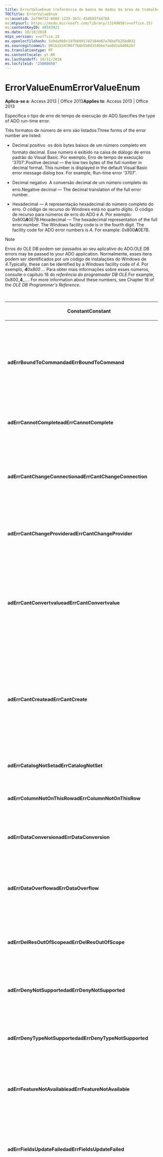 ```yaml
---
title: ErrorValueEnum (referência de banco de dados da área de trabalho do Access)
TOCTitle: ErrorValueEnum
ms:assetid: 2af99f32-6004-1225-367c-45d693f447b8
ms:mtpsurl: https://msdn.microsoft.com/library/JJ249058(v=office.15)
ms:contentKeyID: 48543921
ms.date: 10/18/2018
mtps_version: v=office.15
ms.openlocfilehash: 5e9da9b9c197bb9917d2184e07a76bdfb25bd031
ms.sourcegitcommit: 801b1b54786f7b0e5b0d35466e7ae8d1e840b26f
ms.translationtype: MT
ms.contentlocale: pt-BR
ms.lasthandoff: 10/31/2018
ms.locfileid: "25860858"
---
```

# <a name="errorvalueenum"></a><span data-ttu-id="816cb-102">ErrorValueEnum</span><span class="sxs-lookup"><span data-stu-id="816cb-102">ErrorValueEnum</span></span>

<span data-ttu-id="816cb-103">**Aplica-se a**: Access 2013 | Office 2013</span><span class="sxs-lookup"><span data-stu-id="816cb-103">**Applies to**: Access 2013 | Office 2013</span></span>

<span data-ttu-id="816cb-104">Especifica o tipo de erro de tempo de execução do ADO.</span><span class="sxs-lookup"><span data-stu-id="816cb-104">Specifies the type of ADO run-time error.</span></span>

<span data-ttu-id="816cb-105">Três formatos de número de erro são listados:</span><span class="sxs-lookup"><span data-stu-id="816cb-105">Three forms of the error number are listed:</span></span>

- <span data-ttu-id="816cb-p101">Decimal positivo  os dois bytes baixos de um número completo em formato decimal. Esse número é exibido na caixa de diálogo de erros padrão do Visual Basic. Por exemplo, Erro de tempo de execução '3707'.</span><span class="sxs-lookup"><span data-stu-id="816cb-p101">Positive decimal — the low two bytes of the full number in decimal format. This number is displayed in the default Visual Basic error message dialog box. For example, Run-time error '3707'.</span></span>

- <span data-ttu-id="816cb-109">Decimal negativo  A conversão decimal de um número completo do erro.</span><span class="sxs-lookup"><span data-stu-id="816cb-109">Negative decimal — The decimal translation of the full error number.</span></span>

- <span data-ttu-id="816cb-p102">Hexadecimal  — A representação hexadecimal do número completo do erro. O código de recurso do Windows está no quarto dígito. O código de recurso para números de erro do ADO é *A*. Por exemplo: 0x800***A***0E7B.</span><span class="sxs-lookup"><span data-stu-id="816cb-p102">Hexadecimal — The hexadecimal representation of the full error number. The Windows facility code is in the fourth digit. The facility code for ADO error numbers is *A*. For example: 0x800***A***0E7B.</span></span>

> [!NOTE]
> <span data-ttu-id="816cb-113">Erros do OLE DB podem ser passados ao seu aplicativo do ADO.</span><span class="sxs-lookup"><span data-stu-id="816cb-113">OLE DB errors may be passed to your ADO application.</span></span> <span data-ttu-id="816cb-114">Normalmente, esses itens podem ser identificados por um código de instalações do Windows de *4*.</span><span class="sxs-lookup"><span data-stu-id="816cb-114">Typically, these can be identified by a Windows facility code of *4*.</span></span> <span data-ttu-id="816cb-115">Por exemplo, _**4**0x800_ … Para obter mais informações sobre esses números, consulte o capítulo 16 do *referência do programador DB OLE.*</span><span class="sxs-lookup"><span data-stu-id="816cb-115">For example, 0x800_**4**_.... For more information about these numbers, see Chapter 16 of the *OLE DB Programmer's Reference.*</span></span>

<br/>

<table>
<colgroup>
<col style="width: 33%" />
<col style="width: 33%" />
<col style="width: 33%" />
</colgroup>
<thead>
<tr class="header">
<th><p><span data-ttu-id="816cb-116">Constant</span><span class="sxs-lookup"><span data-stu-id="816cb-116">Constant</span></span></p></th>
<th><p><span data-ttu-id="816cb-117">Valor</span><span class="sxs-lookup"><span data-stu-id="816cb-117">Value</span></span></p></th>
<th><p><span data-ttu-id="816cb-118">Descrição</span><span class="sxs-lookup"><span data-stu-id="816cb-118">Description</span></span></p></th>
</tr>
</thead>
<tbody>
<tr class="odd">
<td><p><span data-ttu-id="816cb-119"><strong>adErrBoundToCommand</strong></span><span class="sxs-lookup"><span data-stu-id="816cb-119"><strong>adErrBoundToCommand</strong></span></span></p></td>
<td><p><span data-ttu-id="816cb-120">3707</span><span class="sxs-lookup"><span data-stu-id="816cb-120">3707</span></span><br />
<span data-ttu-id="816cb-121">-2146824581</span><span class="sxs-lookup"><span data-stu-id="816cb-121">-2146824581</span></span><br />
<span data-ttu-id="816cb-122">0x800A0E7B</span><span class="sxs-lookup"><span data-stu-id="816cb-122">0x800A0E7B</span></span></p></td>
<td><p><span data-ttu-id="816cb-123">Não pode alterar a propriedade <strong>ActiveConnection</strong> de um objeto <strong>Recordset</strong> que tem um objeto <strong>Command</strong> como sua fonte.</span><span class="sxs-lookup"><span data-stu-id="816cb-123">Cannot change the <strong>ActiveConnection</strong> property of a <strong>Recordset</strong> object which has a <strong>Command</strong> object as its source.</span></span></p></td>
</tr>
<tr class="even">
<td><p><span data-ttu-id="816cb-124"><strong>adErrCannotComplete</strong></span><span class="sxs-lookup"><span data-stu-id="816cb-124"><strong>adErrCannotComplete</strong></span></span></p></td>
<td><p><span data-ttu-id="816cb-125">3732</span><span class="sxs-lookup"><span data-stu-id="816cb-125">3732</span></span><br />
<span data-ttu-id="816cb-126">-2146824556</span><span class="sxs-lookup"><span data-stu-id="816cb-126">-2146824556</span></span><br />
<span data-ttu-id="816cb-127">0x800A0E94</span><span class="sxs-lookup"><span data-stu-id="816cb-127">0x800A0E94</span></span></p></td>
<td><p><span data-ttu-id="816cb-128">O servidor não pode concluir a operação.</span><span class="sxs-lookup"><span data-stu-id="816cb-128">Server cannot complete the operation.</span></span></p></td>
</tr>
<tr class="odd">
<td><p><span data-ttu-id="816cb-129"><strong>adErrCantChangeConnection</strong></span><span class="sxs-lookup"><span data-stu-id="816cb-129"><strong>adErrCantChangeConnection</strong></span></span></p></td>
<td><p><span data-ttu-id="816cb-130">3748</span><span class="sxs-lookup"><span data-stu-id="816cb-130">3748</span></span><br />
<span data-ttu-id="816cb-131">-2146824540</span><span class="sxs-lookup"><span data-stu-id="816cb-131">-2146824540</span></span><br />
<span data-ttu-id="816cb-132">0x800A0EA4</span><span class="sxs-lookup"><span data-stu-id="816cb-132">0x800A0EA4</span></span></p></td>
<td><p><span data-ttu-id="816cb-p104">A conexão foi negada. A nova conexão solicitada tem diferentes recursos em relação àquela que está em uso.</span><span class="sxs-lookup"><span data-stu-id="816cb-p104">Connection was denied. New connection you requested has different characteristics than the one already in use.</span></span></p></td>
</tr>
<tr class="even">
<td><p><span data-ttu-id="816cb-135"><strong>adErrCantChangeProvider</strong></span><span class="sxs-lookup"><span data-stu-id="816cb-135"><strong>adErrCantChangeProvider</strong></span></span></p></td>
<td><p><span data-ttu-id="816cb-136">3220</span><span class="sxs-lookup"><span data-stu-id="816cb-136">3220</span></span><br />
<span data-ttu-id="816cb-137">-2146825068</span><span class="sxs-lookup"><span data-stu-id="816cb-137">-2146825068</span></span><br />
<span data-ttu-id="816cb-138">0X800A0C94</span><span class="sxs-lookup"><span data-stu-id="816cb-138">0X800A0C94</span></span></p></td>
<td><p><span data-ttu-id="816cb-139">O provedor designado é diferente daquele que está em uso.</span><span class="sxs-lookup"><span data-stu-id="816cb-139">Supplied provider is different from the one already in use.</span></span></p></td>
</tr>
<tr class="odd">
<td><p><span data-ttu-id="816cb-140"><strong>adErrCantConvertvalue</strong></span><span class="sxs-lookup"><span data-stu-id="816cb-140"><strong>adErrCantConvertvalue</strong></span></span></p></td>
<td><p><span data-ttu-id="816cb-141">3724</span><span class="sxs-lookup"><span data-stu-id="816cb-141">3724</span></span><br />
<span data-ttu-id="816cb-142">-2146824564</span><span class="sxs-lookup"><span data-stu-id="816cb-142">-2146824564</span></span><br />
<span data-ttu-id="816cb-143">0x800A0E8C</span><span class="sxs-lookup"><span data-stu-id="816cb-143">0x800A0E8C</span></span></p></td>
<td><p><span data-ttu-id="816cb-p105">O valor dos dados não pode ser convertido por razões diferentes de incompatibilidade assinada ou estouro de dados. Por exemplo, a conversão truncaria os dados.</span><span class="sxs-lookup"><span data-stu-id="816cb-p105">Data value cannot be converted for reasons other than sign mismatch or data overflow. For example, conversion would have truncated data.</span></span></p></td>
</tr>
<tr class="even">
<td><p><span data-ttu-id="816cb-146"><strong>adErrCantCreate</strong></span><span class="sxs-lookup"><span data-stu-id="816cb-146"><strong>adErrCantCreate</strong></span></span></p></td>
<td><p><span data-ttu-id="816cb-147">3725</span><span class="sxs-lookup"><span data-stu-id="816cb-147">3725</span></span><br />
<span data-ttu-id="816cb-148">-2146824563</span><span class="sxs-lookup"><span data-stu-id="816cb-148">-2146824563</span></span><br />
<span data-ttu-id="816cb-149">0x800A0E8D</span><span class="sxs-lookup"><span data-stu-id="816cb-149">0x800A0E8D</span></span></p></td>
<td><p><span data-ttu-id="816cb-150">O valor dos dados não pode ser definido ou recuperado porque o tipo de dados do campo é desconhecido ou o provedor tem recursos insuficientes para executar a operação.</span><span class="sxs-lookup"><span data-stu-id="816cb-150">Data value cannot be set or retrieved because the field data type was unknown, or the provider had insufficient resources to perform the operation.</span></span></p></td>
</tr>
<tr class="odd">
<td><p><span data-ttu-id="816cb-151"><strong>adErrCatalogNotSet</strong></span><span class="sxs-lookup"><span data-stu-id="816cb-151"><strong>adErrCatalogNotSet</strong></span></span></p></td>
<td><p><span data-ttu-id="816cb-152">3747</span><span class="sxs-lookup"><span data-stu-id="816cb-152">3747</span></span><br />
<span data-ttu-id="816cb-153">-2146824541</span><span class="sxs-lookup"><span data-stu-id="816cb-153">-2146824541</span></span><br />
<span data-ttu-id="816cb-154">0x800A0EA3</span><span class="sxs-lookup"><span data-stu-id="816cb-154">0x800A0EA3</span></span></p></td>
<td><p><span data-ttu-id="816cb-155">A operação requer um <strong>ParentCatalog</strong> válido.</span><span class="sxs-lookup"><span data-stu-id="816cb-155">Operation requires a valid <strong>ParentCatalog</strong>.</span></span></p></td>
</tr>
<tr class="even">
<td><p><span data-ttu-id="816cb-156"><strong>adErrColumnNotOnThisRow</strong></span><span class="sxs-lookup"><span data-stu-id="816cb-156"><strong>adErrColumnNotOnThisRow</strong></span></span></p></td>
<td><p><span data-ttu-id="816cb-157">3726</span><span class="sxs-lookup"><span data-stu-id="816cb-157">3726</span></span><br />
<span data-ttu-id="816cb-158">-2146824562</span><span class="sxs-lookup"><span data-stu-id="816cb-158">-2146824562</span></span><br />
<span data-ttu-id="816cb-159">0x800A0E8E</span><span class="sxs-lookup"><span data-stu-id="816cb-159">0x800A0E8E</span></span></p></td>
<td><p><span data-ttu-id="816cb-160">O registro não contém esse campo.</span><span class="sxs-lookup"><span data-stu-id="816cb-160">Record does not contain this field.</span></span></p></td>
</tr>
<tr class="odd">
<td><p><span data-ttu-id="816cb-161"><strong>adErrDataConversion</strong></span><span class="sxs-lookup"><span data-stu-id="816cb-161"><strong>adErrDataConversion</strong></span></span></p></td>
<td><p><span data-ttu-id="816cb-162">3421</span><span class="sxs-lookup"><span data-stu-id="816cb-162">3421</span></span><br />
<span data-ttu-id="816cb-163">-2146824867</span><span class="sxs-lookup"><span data-stu-id="816cb-163">-2146824867</span></span><br />
<span data-ttu-id="816cb-164">0x800A0D5D</span><span class="sxs-lookup"><span data-stu-id="816cb-164">0x800A0D5D</span></span></p></td>
<td><p><span data-ttu-id="816cb-165">O aplicativo usa um valor de tipo incorreto para a operação atual.</span><span class="sxs-lookup"><span data-stu-id="816cb-165">Application uses a value of the wrong type for the current operation.</span></span></p></td>
</tr>
<tr class="even">
<td><p><span data-ttu-id="816cb-166"><strong>adErrDataOverflow</strong></span><span class="sxs-lookup"><span data-stu-id="816cb-166"><strong>adErrDataOverflow</strong></span></span></p></td>
<td><p><span data-ttu-id="816cb-167">3721</span><span class="sxs-lookup"><span data-stu-id="816cb-167">3721</span></span><br />
<span data-ttu-id="816cb-168">-2146824567</span><span class="sxs-lookup"><span data-stu-id="816cb-168">-2146824567</span></span><br />
<span data-ttu-id="816cb-169">0x800A0E89</span><span class="sxs-lookup"><span data-stu-id="816cb-169">0x800A0E89</span></span></p></td>
<td><p><span data-ttu-id="816cb-170">O valor dos dados é muito grande para ser representado pelo tipo de dados do campo.</span><span class="sxs-lookup"><span data-stu-id="816cb-170">Data value is too large to be represented by the field data type.</span></span></p></td>
</tr>
<tr class="odd">
<td><p><span data-ttu-id="816cb-171"><strong>adErrDelResOutOfScope</strong></span><span class="sxs-lookup"><span data-stu-id="816cb-171"><strong>adErrDelResOutOfScope</strong></span></span></p></td>
<td><p><span data-ttu-id="816cb-172">3738</span><span class="sxs-lookup"><span data-stu-id="816cb-172">3738</span></span><br />
<span data-ttu-id="816cb-173">-2146824550</span><span class="sxs-lookup"><span data-stu-id="816cb-173">-2146824550</span></span><br />
<span data-ttu-id="816cb-174">0x800A0E9A</span><span class="sxs-lookup"><span data-stu-id="816cb-174">0x800A0E9A</span></span></p></td>
<td><p><span data-ttu-id="816cb-175">A URL do objeto a ser excluído está fora do escopo do registro atual.</span><span class="sxs-lookup"><span data-stu-id="816cb-175">URL of the object to be deleted is outside the scope of the current record.</span></span></p></td>
</tr>
<tr class="even">
<td><p><span data-ttu-id="816cb-176"><strong>adErrDenyNotSupported</strong></span><span class="sxs-lookup"><span data-stu-id="816cb-176"><strong>adErrDenyNotSupported</strong></span></span></p></td>
<td><p><span data-ttu-id="816cb-177">3750</span><span class="sxs-lookup"><span data-stu-id="816cb-177">3750</span></span><br />
<span data-ttu-id="816cb-178">-2146824538</span><span class="sxs-lookup"><span data-stu-id="816cb-178">-2146824538</span></span><br />
<span data-ttu-id="816cb-179">0x800A0EA6</span><span class="sxs-lookup"><span data-stu-id="816cb-179">0x800A0EA6</span></span></p></td>
<td><p><span data-ttu-id="816cb-180">O provedor não oferece suporte a restrições de compartilhamento.</span><span class="sxs-lookup"><span data-stu-id="816cb-180">Provider does not support sharing restrictions.</span></span></p></td>
</tr>
<tr class="odd">
<td><p><span data-ttu-id="816cb-181"><strong>adErrDenyTypeNotSupported</strong></span><span class="sxs-lookup"><span data-stu-id="816cb-181"><strong>adErrDenyTypeNotSupported</strong></span></span></p></td>
<td><p><span data-ttu-id="816cb-182">3751</span><span class="sxs-lookup"><span data-stu-id="816cb-182">3751</span></span><br />
<span data-ttu-id="816cb-183">-2146824537</span><span class="sxs-lookup"><span data-stu-id="816cb-183">-2146824537</span></span><br />
<span data-ttu-id="816cb-184">0x800A0EA7</span><span class="sxs-lookup"><span data-stu-id="816cb-184">0x800A0EA7</span></span></p></td>
<td><p><span data-ttu-id="816cb-185">O provedor não oferece suporte ao tipo solicitado de restrição de compartilhamento.</span><span class="sxs-lookup"><span data-stu-id="816cb-185">Provider does not support the requested kind of sharing restriction.</span></span></p></td>
</tr>
<tr class="even">
<td><p><span data-ttu-id="816cb-186"><strong>adErrFeatureNotAvailable</strong></span><span class="sxs-lookup"><span data-stu-id="816cb-186"><strong>adErrFeatureNotAvailable</strong></span></span></p></td>
<td><p><span data-ttu-id="816cb-187">3251</span><span class="sxs-lookup"><span data-stu-id="816cb-187">3251</span></span><br />
<span data-ttu-id="816cb-188">-2146825037</span><span class="sxs-lookup"><span data-stu-id="816cb-188">-2146825037</span></span><br />
<span data-ttu-id="816cb-189">0x800A0CB3</span><span class="sxs-lookup"><span data-stu-id="816cb-189">0x800A0CB3</span></span></p></td>
<td><p><span data-ttu-id="816cb-190">O objeto ou o provedor não pode executar a operação solicitada.</span><span class="sxs-lookup"><span data-stu-id="816cb-190">Object or provider is not capable of performing requested operation.</span></span></p></td>
</tr>
<tr class="odd">
<td><p><span data-ttu-id="816cb-191"><strong>adErrFieldsUpdateFailed</strong></span><span class="sxs-lookup"><span data-stu-id="816cb-191"><strong>adErrFieldsUpdateFailed</strong></span></span></p></td>
<td><p><span data-ttu-id="816cb-192">3749</span><span class="sxs-lookup"><span data-stu-id="816cb-192">3749</span></span><br />
<span data-ttu-id="816cb-193">-2146824539</span><span class="sxs-lookup"><span data-stu-id="816cb-193">-2146824539</span></span><br />
<span data-ttu-id="816cb-194">0x800A0EA5</span><span class="sxs-lookup"><span data-stu-id="816cb-194">0x800A0EA5</span></span></p></td>
<td><p><span data-ttu-id="816cb-p106">A atualização dos campos falhou. Para obter outras informações, analise a propriedade <strong>Status</strong> dos objetos de campo individuais.</span><span class="sxs-lookup"><span data-stu-id="816cb-p106">Fields update failed. For further information, examine the <strong>Status</strong> property of individual field objects.</span></span></p></td>
</tr>
<tr class="even">
<td><p><span data-ttu-id="816cb-197"><strong>adErrIllegalOperation</strong></span><span class="sxs-lookup"><span data-stu-id="816cb-197"><strong>adErrIllegalOperation</strong></span></span></p></td>
<td><p><span data-ttu-id="816cb-198">3219</span><span class="sxs-lookup"><span data-stu-id="816cb-198">3219</span></span><br />
<span data-ttu-id="816cb-199">-2146825069</span><span class="sxs-lookup"><span data-stu-id="816cb-199">-2146825069</span></span><br />
<span data-ttu-id="816cb-200">0x800A0C93</span><span class="sxs-lookup"><span data-stu-id="816cb-200">0x800A0C93</span></span></p></td>
<td><p><span data-ttu-id="816cb-201">A operação não é permitida nesse contexto.</span><span class="sxs-lookup"><span data-stu-id="816cb-201">Operation is not allowed in this context.</span></span></p></td>
</tr>
<tr class="odd">
<td><p><span data-ttu-id="816cb-202"><strong>adErrIntegrityViolation</strong></span><span class="sxs-lookup"><span data-stu-id="816cb-202"><strong>adErrIntegrityViolation</strong></span></span></p></td>
<td><p><span data-ttu-id="816cb-203">3719</span><span class="sxs-lookup"><span data-stu-id="816cb-203">3719</span></span><br />
<span data-ttu-id="816cb-204">-2146824569</span><span class="sxs-lookup"><span data-stu-id="816cb-204">-2146824569</span></span><br />
<span data-ttu-id="816cb-205">0x800A0E87</span><span class="sxs-lookup"><span data-stu-id="816cb-205">0x800A0E87</span></span></p></td>
<td><p><span data-ttu-id="816cb-206">O valor de dados está em conflito com as restrições de integridade do campo.</span><span class="sxs-lookup"><span data-stu-id="816cb-206">Data value conflicts with the integrity constraints of the field.</span></span></p></td>
</tr>
<tr class="even">
<td><p><span data-ttu-id="816cb-207"><strong>adErrInTransaction</strong></span><span class="sxs-lookup"><span data-stu-id="816cb-207"><strong>adErrInTransaction</strong></span></span></p></td>
<td><p><span data-ttu-id="816cb-208">3246</span><span class="sxs-lookup"><span data-stu-id="816cb-208">3246</span></span><br />
<span data-ttu-id="816cb-209">-2146825042</span><span class="sxs-lookup"><span data-stu-id="816cb-209">-2146825042</span></span><br />
<span data-ttu-id="816cb-210">0x800A0CAE</span><span class="sxs-lookup"><span data-stu-id="816cb-210">0x800A0CAE</span></span></p></td>
<td><p><span data-ttu-id="816cb-211">O objeto <strong>Connection</strong> não pode ser explicitamente fechado durante uma transação.</span><span class="sxs-lookup"><span data-stu-id="816cb-211"><strong>Connection</strong> object cannot be explicitly closed while in a transaction.</span></span></p></td>
</tr>
<tr class="odd">
<td><p><span data-ttu-id="816cb-212"><strong>adErrInvalidArgument</strong></span><span class="sxs-lookup"><span data-stu-id="816cb-212"><strong>adErrInvalidArgument</strong></span></span></p></td>
<td><p><span data-ttu-id="816cb-213">3001</span><span class="sxs-lookup"><span data-stu-id="816cb-213">3001</span></span><br />
<span data-ttu-id="816cb-214">-2146825287</span><span class="sxs-lookup"><span data-stu-id="816cb-214">-2146825287</span></span><br />
<span data-ttu-id="816cb-215">0x800A0BB9</span><span class="sxs-lookup"><span data-stu-id="816cb-215">0x800A0BB9</span></span></p></td>
<td><p><span data-ttu-id="816cb-216">Os argumentos são do tipo incorreto, estão fora do intervalo aceitável ou estão em conflito uns com os outros.</span><span class="sxs-lookup"><span data-stu-id="816cb-216">Arguments are of the wrong type, are out of acceptable range, or are in conflict with one another.</span></span></p></td>
</tr>
<tr class="even">
<td><p><span data-ttu-id="816cb-217"><strong>adErrInvalidConnection</strong></span><span class="sxs-lookup"><span data-stu-id="816cb-217"><strong>adErrInvalidConnection</strong></span></span></p></td>
<td><p><span data-ttu-id="816cb-218">3709</span><span class="sxs-lookup"><span data-stu-id="816cb-218">3709</span></span><br />
<span data-ttu-id="816cb-219">-2146824579</span><span class="sxs-lookup"><span data-stu-id="816cb-219">-2146824579</span></span><br />
<span data-ttu-id="816cb-220">0x800A0E7D</span><span class="sxs-lookup"><span data-stu-id="816cb-220">0x800A0E7D</span></span></p></td>
<td><p><span data-ttu-id="816cb-p107">A conexão não pode ser usada para executar essa operação. Ela está fechada ou é inválida nesse contexto.</span><span class="sxs-lookup"><span data-stu-id="816cb-p107">The connection cannot be used to perform this operation. It is either closed or invalid in this context.</span></span></p></td>
</tr>
<tr class="odd">
<td><p><span data-ttu-id="816cb-223"><strong>adErrInvalidParamInfo</strong></span><span class="sxs-lookup"><span data-stu-id="816cb-223"><strong>adErrInvalidParamInfo</strong></span></span></p></td>
<td><p><span data-ttu-id="816cb-224">3708</span><span class="sxs-lookup"><span data-stu-id="816cb-224">3708</span></span><br />
<span data-ttu-id="816cb-225">-2146824580</span><span class="sxs-lookup"><span data-stu-id="816cb-225">-2146824580</span></span><br />
<span data-ttu-id="816cb-226">0x800A0E7C</span><span class="sxs-lookup"><span data-stu-id="816cb-226">0x800A0E7C</span></span></p></td>
<td><p><span data-ttu-id="816cb-p108">O objeto <strong>Parameter</strong> é definido de forma incorreta. Foram fornecidas informações inconsistentes ou incompletas.</span><span class="sxs-lookup"><span data-stu-id="816cb-p108"><strong>Parameter</strong> object is improperly defined. Inconsistent or incomplete information was provided.</span></span></p></td>
</tr>
<tr class="even">
<td><p><span data-ttu-id="816cb-229"><strong>adErrInvalidTransaction</strong></span><span class="sxs-lookup"><span data-stu-id="816cb-229"><strong>adErrInvalidTransaction</strong></span></span></p></td>
<td><p><span data-ttu-id="816cb-230">3714</span><span class="sxs-lookup"><span data-stu-id="816cb-230">3714</span></span><br />
<span data-ttu-id="816cb-231">-2146824574</span><span class="sxs-lookup"><span data-stu-id="816cb-231">-2146824574</span></span><br />
<span data-ttu-id="816cb-232">0x800A0E82</span><span class="sxs-lookup"><span data-stu-id="816cb-232">0x800A0E82</span></span></p></td>
<td><p><span data-ttu-id="816cb-233">A transação de coordenação é inválida ou não foi iniciada.</span><span class="sxs-lookup"><span data-stu-id="816cb-233">Coordinating transaction is invalid or has not started.</span></span></p></td>
</tr>
<tr class="odd">
<td><p><span data-ttu-id="816cb-234"><strong>adErrInvalidURL</strong></span><span class="sxs-lookup"><span data-stu-id="816cb-234"><strong>adErrInvalidURL</strong></span></span></p></td>
<td><p><span data-ttu-id="816cb-235">3729</span><span class="sxs-lookup"><span data-stu-id="816cb-235">3729</span></span><br />
<span data-ttu-id="816cb-236">-2146824559</span><span class="sxs-lookup"><span data-stu-id="816cb-236">-2146824559</span></span><br />
<span data-ttu-id="816cb-237">0x800A0E91</span><span class="sxs-lookup"><span data-stu-id="816cb-237">0x800A0E91</span></span></p></td>
<td><p><span data-ttu-id="816cb-p109">A URL contém caracteres inválidos. Certifique-se de que a URL esteja digitada corretamente.</span><span class="sxs-lookup"><span data-stu-id="816cb-p109">URL contains invalid characters. Make sure the URL is typed correctly.</span></span></p></td>
</tr>
<tr class="even">
<td><p><span data-ttu-id="816cb-240"><strong>adErrItemNotFound</strong></span><span class="sxs-lookup"><span data-stu-id="816cb-240"><strong>adErrItemNotFound</strong></span></span></p></td>
<td><p><span data-ttu-id="816cb-241">3265</span><span class="sxs-lookup"><span data-stu-id="816cb-241">3265</span></span><br />
<span data-ttu-id="816cb-242">-2146825023</span><span class="sxs-lookup"><span data-stu-id="816cb-242">-2146825023</span></span><br />
<span data-ttu-id="816cb-243">0x800A0CC1</span><span class="sxs-lookup"><span data-stu-id="816cb-243">0x800A0CC1</span></span></p></td>
<td><p><span data-ttu-id="816cb-244">O item não pode ser localizado na coleção correspondente para o nome ou ordinal solicitado.</span><span class="sxs-lookup"><span data-stu-id="816cb-244">Item cannot be found in the collection corresponding to the requested name or ordinal.</span></span></p></td>
</tr>
<tr class="odd">
<td><p><span data-ttu-id="816cb-245"><strong>adErrNoCurrentRecord</strong></span><span class="sxs-lookup"><span data-stu-id="816cb-245"><strong>adErrNoCurrentRecord</strong></span></span></p></td>
<td><p><span data-ttu-id="816cb-246">3021</span><span class="sxs-lookup"><span data-stu-id="816cb-246">3021</span></span><br />
<span data-ttu-id="816cb-247">-2146825267</span><span class="sxs-lookup"><span data-stu-id="816cb-247">-2146825267</span></span><br />
<span data-ttu-id="816cb-248">0x800A0BCD</span><span class="sxs-lookup"><span data-stu-id="816cb-248">0x800A0BCD</span></span></p></td>
<td><p><span data-ttu-id="816cb-p110"><strong>BOF</strong> ou <strong>EOF</strong> é True ou o registro atual foi excluído. A operação solicitada requer um registro atual.</span><span class="sxs-lookup"><span data-stu-id="816cb-p110">Either <strong>BOF</strong> or <strong>EOF</strong> is True, or the current record has been deleted. Requested operation requires a current record.</span></span></p></td>
</tr>
<tr class="even">
<td><p><span data-ttu-id="816cb-251"><strong>adErrNotExecuting</strong></span><span class="sxs-lookup"><span data-stu-id="816cb-251"><strong>adErrNotExecuting</strong></span></span></p></td>
<td><p><span data-ttu-id="816cb-252">3715</span><span class="sxs-lookup"><span data-stu-id="816cb-252">3715</span></span><br />
<span data-ttu-id="816cb-253">-2146824573</span><span class="sxs-lookup"><span data-stu-id="816cb-253">-2146824573</span></span><br />
<span data-ttu-id="816cb-254">0x800A0E83</span><span class="sxs-lookup"><span data-stu-id="816cb-254">0x800A0E83</span></span></p></td>
<td><p><span data-ttu-id="816cb-255">A operação não pode ser executada sozinha.</span><span class="sxs-lookup"><span data-stu-id="816cb-255">Operation cannot be performed while not executing.</span></span></p></td>
</tr>
<tr class="odd">
<td><p><span data-ttu-id="816cb-256"><strong>adErrNotReentrant</strong></span><span class="sxs-lookup"><span data-stu-id="816cb-256"><strong>adErrNotReentrant</strong></span></span></p></td>
<td><p><span data-ttu-id="816cb-257">3710</span><span class="sxs-lookup"><span data-stu-id="816cb-257">3710</span></span><br />
<span data-ttu-id="816cb-258">-2146824578</span><span class="sxs-lookup"><span data-stu-id="816cb-258">-2146824578</span></span><br />
<span data-ttu-id="816cb-259">0x800A0E7E</span><span class="sxs-lookup"><span data-stu-id="816cb-259">0x800A0E7E</span></span></p></td>
<td><p><span data-ttu-id="816cb-260">A operação não pode ser executada durante o processamento do evento.</span><span class="sxs-lookup"><span data-stu-id="816cb-260">Operation cannot be performed while processing event.</span></span></p></td>
</tr>
<tr class="even">
<td><p><span data-ttu-id="816cb-261"><strong>adErrObjectClosed</strong></span><span class="sxs-lookup"><span data-stu-id="816cb-261"><strong>adErrObjectClosed</strong></span></span></p></td>
<td><p><span data-ttu-id="816cb-262">3704</span><span class="sxs-lookup"><span data-stu-id="816cb-262">3704</span></span><br />
<span data-ttu-id="816cb-263">-2146824584</span><span class="sxs-lookup"><span data-stu-id="816cb-263">-2146824584</span></span><br />
<span data-ttu-id="816cb-264">0x800A0E78</span><span class="sxs-lookup"><span data-stu-id="816cb-264">0x800A0E78</span></span></p></td>
<td><p><span data-ttu-id="816cb-265">A operação não é permitida quando o objeto está fechado.</span><span class="sxs-lookup"><span data-stu-id="816cb-265">Operation is not allowed when the object is closed.</span></span></p></td>
</tr>
<tr class="odd">
<td><p><span data-ttu-id="816cb-266"><strong>adErrObjectInCollection</strong></span><span class="sxs-lookup"><span data-stu-id="816cb-266"><strong>adErrObjectInCollection</strong></span></span></p></td>
<td><p><span data-ttu-id="816cb-267">3367</span><span class="sxs-lookup"><span data-stu-id="816cb-267">3367</span></span><br />
<span data-ttu-id="816cb-268">-2146824921</span><span class="sxs-lookup"><span data-stu-id="816cb-268">-2146824921</span></span><br />
<span data-ttu-id="816cb-269">0x800A0D27</span><span class="sxs-lookup"><span data-stu-id="816cb-269">0x800A0D27</span></span></p></td>
<td><p><span data-ttu-id="816cb-p111">O objeto já está na coleção. Não é possível anexá-lo.</span><span class="sxs-lookup"><span data-stu-id="816cb-p111">Object is already in collection. Cannot append.</span></span></p></td>
</tr>
<tr class="even">
<td><p><span data-ttu-id="816cb-272"><strong>adErrObjectNotSet</strong></span><span class="sxs-lookup"><span data-stu-id="816cb-272"><strong>adErrObjectNotSet</strong></span></span></p></td>
<td><p><span data-ttu-id="816cb-273">3420</span><span class="sxs-lookup"><span data-stu-id="816cb-273">3420</span></span><br />
<span data-ttu-id="816cb-274">-2146824868</span><span class="sxs-lookup"><span data-stu-id="816cb-274">-2146824868</span></span><br />
<span data-ttu-id="816cb-275">0x800A0D5C</span><span class="sxs-lookup"><span data-stu-id="816cb-275">0x800A0D5C</span></span></p></td>
<td><p><span data-ttu-id="816cb-276">O objeto não é mais válido.</span><span class="sxs-lookup"><span data-stu-id="816cb-276">Object is no longer valid.</span></span></p></td>
</tr>
<tr class="odd">
<td><p><span data-ttu-id="816cb-277"><strong>adErrObjectOpen</strong></span><span class="sxs-lookup"><span data-stu-id="816cb-277"><strong>adErrObjectOpen</strong></span></span></p></td>
<td><p><span data-ttu-id="816cb-278">3705</span><span class="sxs-lookup"><span data-stu-id="816cb-278">3705</span></span><br />
<span data-ttu-id="816cb-279">-2146824583</span><span class="sxs-lookup"><span data-stu-id="816cb-279">-2146824583</span></span><br />
<span data-ttu-id="816cb-280">0x800A0E79</span><span class="sxs-lookup"><span data-stu-id="816cb-280">0x800A0E79</span></span></p></td>
<td><p><span data-ttu-id="816cb-281">A operação não é permitida quando o objeto está aberto.</span><span class="sxs-lookup"><span data-stu-id="816cb-281">Operation is not allowed when the object is open.</span></span></p></td>
</tr>
<tr class="even">
<td><p><span data-ttu-id="816cb-282"><strong>adErrOpeningFile</strong></span><span class="sxs-lookup"><span data-stu-id="816cb-282"><strong>adErrOpeningFile</strong></span></span></p></td>
<td><p><span data-ttu-id="816cb-283">3002</span><span class="sxs-lookup"><span data-stu-id="816cb-283">3002</span></span><br />
<span data-ttu-id="816cb-284">-2146825286</span><span class="sxs-lookup"><span data-stu-id="816cb-284">-2146825286</span></span><br />
<span data-ttu-id="816cb-285">0x800A0BBA</span><span class="sxs-lookup"><span data-stu-id="816cb-285">0x800A0BBA</span></span></p></td>
<td><p><span data-ttu-id="816cb-286">O arquivo não pôde ser aberto.</span><span class="sxs-lookup"><span data-stu-id="816cb-286">File could not be opened.</span></span></p></td>
</tr>
<tr class="odd">
<td><p><span data-ttu-id="816cb-287"><strong>adErrOperationCancelled</strong></span><span class="sxs-lookup"><span data-stu-id="816cb-287"><strong>adErrOperationCancelled</strong></span></span></p></td>
<td><p><span data-ttu-id="816cb-288">3712</span><span class="sxs-lookup"><span data-stu-id="816cb-288">3712</span></span><br />
<span data-ttu-id="816cb-289">-2146824576</span><span class="sxs-lookup"><span data-stu-id="816cb-289">-2146824576</span></span><br />
<span data-ttu-id="816cb-290">0x800A0E80</span><span class="sxs-lookup"><span data-stu-id="816cb-290">0x800A0E80</span></span></p></td>
<td><p><span data-ttu-id="816cb-291">A operação foi cancelada pelo usuário.</span><span class="sxs-lookup"><span data-stu-id="816cb-291">Operation has been cancelled by the user.</span></span></p></td>
</tr>
<tr class="even">
<td><p><span data-ttu-id="816cb-292"><strong>adErrOutOfSpace</strong></span><span class="sxs-lookup"><span data-stu-id="816cb-292"><strong>adErrOutOfSpace</strong></span></span></p></td>
<td><p><span data-ttu-id="816cb-293">3734</span><span class="sxs-lookup"><span data-stu-id="816cb-293">3734</span></span><br />
<span data-ttu-id="816cb-294">-2146824554</span><span class="sxs-lookup"><span data-stu-id="816cb-294">-2146824554</span></span><br />
<span data-ttu-id="816cb-295">0x800A0E96</span><span class="sxs-lookup"><span data-stu-id="816cb-295">0x800A0E96</span></span></p></td>
<td><p><span data-ttu-id="816cb-p112">A operação não pode ser executada. O provedor não pode obter espaço de repositório suficiente.</span><span class="sxs-lookup"><span data-stu-id="816cb-p112">Operation cannot be performed. Provider cannot obtain enough storage space.</span></span></p></td>
</tr>
<tr class="odd">
<td><p><span data-ttu-id="816cb-298"><strong>adErrPermissionDenied</strong></span><span class="sxs-lookup"><span data-stu-id="816cb-298"><strong>adErrPermissionDenied</strong></span></span></p></td>
<td><p><span data-ttu-id="816cb-299">3720</span><span class="sxs-lookup"><span data-stu-id="816cb-299">3720</span></span><br />
<span data-ttu-id="816cb-300">-2146824568</span><span class="sxs-lookup"><span data-stu-id="816cb-300">-2146824568</span></span><br />
<span data-ttu-id="816cb-301">0x800A0E88</span><span class="sxs-lookup"><span data-stu-id="816cb-301">0x800A0E88</span></span></p></td>
<td><p><span data-ttu-id="816cb-302">Permissão insuficiente impede escrever no campo.</span><span class="sxs-lookup"><span data-stu-id="816cb-302">Insufficent permission prevents writing to the field.</span></span></p></td>
</tr>
<tr class="even">
<td><p><span data-ttu-id="816cb-303"><strong>adErrProviderFailed</strong></span><span class="sxs-lookup"><span data-stu-id="816cb-303"><strong>adErrProviderFailed</strong></span></span></p></td>
<td><p><span data-ttu-id="816cb-304">3000</span><span class="sxs-lookup"><span data-stu-id="816cb-304">3000</span></span><br />
<span data-ttu-id="816cb-305">-2146825288</span><span class="sxs-lookup"><span data-stu-id="816cb-305">-2146825288</span></span><br />
<span data-ttu-id="816cb-306">0x800A0BB8</span><span class="sxs-lookup"><span data-stu-id="816cb-306">0x800A0BB8</span></span></p></td>
<td><p><span data-ttu-id="816cb-307">O provedor falhou em executar a operação solicitada.</span><span class="sxs-lookup"><span data-stu-id="816cb-307">Provider failed to perform the requested operation.</span></span></p></td>
</tr>
<tr class="odd">
<td><p><span data-ttu-id="816cb-308"><strong>adErrProviderNotFound</strong></span><span class="sxs-lookup"><span data-stu-id="816cb-308"><strong>adErrProviderNotFound</strong></span></span></p></td>
<td><p><span data-ttu-id="816cb-309">3706</span><span class="sxs-lookup"><span data-stu-id="816cb-309">3706</span></span><br />
<span data-ttu-id="816cb-310">-2146824582</span><span class="sxs-lookup"><span data-stu-id="816cb-310">-2146824582</span></span><br />
<span data-ttu-id="816cb-311">0x800A0E7A</span><span class="sxs-lookup"><span data-stu-id="816cb-311">0x800A0E7A</span></span></p></td>
<td><p><span data-ttu-id="816cb-p113">O provedor não pode ser localizado. Ele não pode ser instalado corretamente.</span><span class="sxs-lookup"><span data-stu-id="816cb-p113">Provider cannot be found. It may not be properly installed.</span></span></p></td>
</tr>
<tr class="even">
<td><p><span data-ttu-id="816cb-314"><strong>adErrReadFile</strong></span><span class="sxs-lookup"><span data-stu-id="816cb-314"><strong>adErrReadFile</strong></span></span></p></td>
<td><p><span data-ttu-id="816cb-315">3003</span><span class="sxs-lookup"><span data-stu-id="816cb-315">3003</span></span><br />
<span data-ttu-id="816cb-316">-2146825285</span><span class="sxs-lookup"><span data-stu-id="816cb-316">-2146825285</span></span><br />
<span data-ttu-id="816cb-317">0x800A0BBB</span><span class="sxs-lookup"><span data-stu-id="816cb-317">0x800A0BBB</span></span></p></td>
<td><p><span data-ttu-id="816cb-318">O arquivo não pôde ser lido.</span><span class="sxs-lookup"><span data-stu-id="816cb-318">File could not be read.</span></span></p></td>
</tr>
<tr class="odd">
<td><p><span data-ttu-id="816cb-319"><strong>adErrResourceExists</strong></span><span class="sxs-lookup"><span data-stu-id="816cb-319"><strong>adErrResourceExists</strong></span></span></p></td>
<td><p><span data-ttu-id="816cb-320">3731</span><span class="sxs-lookup"><span data-stu-id="816cb-320">3731</span></span><br />
<span data-ttu-id="816cb-321">-2146824557</span><span class="sxs-lookup"><span data-stu-id="816cb-321">-2146824557</span></span><br />
<span data-ttu-id="816cb-322">0x800A0E93</span><span class="sxs-lookup"><span data-stu-id="816cb-322">0x800A0E93</span></span></p></td>
<td><p><span data-ttu-id="816cb-p114">A operação Copy não pode ser executada. O objeto nomeado pela URL de destino já existe. Especifique <strong>adCopyOverwrite</strong> para substituir o objeto.</span><span class="sxs-lookup"><span data-stu-id="816cb-p114">Copy operation cannot be performed. Object named by destination URL already exists. Specify <strong>adCopyOverwrite</strong> to replace the object.</span></span></p></td>
</tr>
<tr class="even">
<td><p><span data-ttu-id="816cb-326"><strong>adErrResourceLocked</strong></span><span class="sxs-lookup"><span data-stu-id="816cb-326"><strong>adErrResourceLocked</strong></span></span></p></td>
<td><p><span data-ttu-id="816cb-327">3730</span><span class="sxs-lookup"><span data-stu-id="816cb-327">3730</span></span><br />
<span data-ttu-id="816cb-328">-2146824558</span><span class="sxs-lookup"><span data-stu-id="816cb-328">-2146824558</span></span><br />
<span data-ttu-id="816cb-329">0x800A0E92</span><span class="sxs-lookup"><span data-stu-id="816cb-329">0x800A0E92</span></span></p></td>
<td><p><span data-ttu-id="816cb-p115">O objeto representado pela URL especificada está bloqueado por um ou mais processos diferentes. Aguarde até que o processo seja finalizado e tente executar a operação novamente.</span><span class="sxs-lookup"><span data-stu-id="816cb-p115">Object represented by the specified URL is locked by one or more other processes. Wait until the process has finished and attempt the operation again.</span></span></p></td>
</tr>
<tr class="odd">
<td><p><span data-ttu-id="816cb-332"><strong>adErrResourceOutOfScope</strong></span><span class="sxs-lookup"><span data-stu-id="816cb-332"><strong>adErrResourceOutOfScope</strong></span></span></p></td>
<td><p><span data-ttu-id="816cb-333">3735</span><span class="sxs-lookup"><span data-stu-id="816cb-333">3735</span></span><br />
<span data-ttu-id="816cb-334">-2146824553</span><span class="sxs-lookup"><span data-stu-id="816cb-334">-2146824553</span></span><br />
<span data-ttu-id="816cb-335">0x800A0E97</span><span class="sxs-lookup"><span data-stu-id="816cb-335">0x800A0E97</span></span></p></td>
<td><p><span data-ttu-id="816cb-336">A URL de origem ou de destino está fora do escopo do registro atual.</span><span class="sxs-lookup"><span data-stu-id="816cb-336">Source or destination URL is outside the scope of the current record.</span></span></p></td>
</tr>
<tr class="even">
<td><p><span data-ttu-id="816cb-337"><strong>adErrSchemaViolation</strong></span><span class="sxs-lookup"><span data-stu-id="816cb-337"><strong>adErrSchemaViolation</strong></span></span></p></td>
<td><p><span data-ttu-id="816cb-338">3722</span><span class="sxs-lookup"><span data-stu-id="816cb-338">3722</span></span><br />
<span data-ttu-id="816cb-339">-2146824566</span><span class="sxs-lookup"><span data-stu-id="816cb-339">-2146824566</span></span><br />
<span data-ttu-id="816cb-340">0x800A0E8A</span><span class="sxs-lookup"><span data-stu-id="816cb-340">0x800A0E8A</span></span></p></td>
<td><p><span data-ttu-id="816cb-341">O valor dos dados está em conflito com o tipo de dados ou com as restrições do campo.</span><span class="sxs-lookup"><span data-stu-id="816cb-341">Data value conflicts with the data type or constraints of the field.</span></span></p></td>
</tr>
<tr class="odd">
<td><p><span data-ttu-id="816cb-342"><strong>adErrSignMismatch</strong></span><span class="sxs-lookup"><span data-stu-id="816cb-342"><strong>adErrSignMismatch</strong></span></span></p></td>
<td><p><span data-ttu-id="816cb-343">3723</span><span class="sxs-lookup"><span data-stu-id="816cb-343">3723</span></span><br />
<span data-ttu-id="816cb-344">-2146824565</span><span class="sxs-lookup"><span data-stu-id="816cb-344">-2146824565</span></span><br />
<span data-ttu-id="816cb-345">0x800A0E8B</span><span class="sxs-lookup"><span data-stu-id="816cb-345">0x800A0E8B</span></span></p></td>
<td><p><span data-ttu-id="816cb-346">A conversão falhou porque o valor dos dados era assinado e o tipo de dados do campo utilizado pelo provedor não era.</span><span class="sxs-lookup"><span data-stu-id="816cb-346">Conversion failed because the data value was signed and the field data type used by the provider was unsigned.</span></span></p></td>
</tr>
<tr class="even">
<td><p><span data-ttu-id="816cb-347"><strong>adErrStillConnecting</strong></span><span class="sxs-lookup"><span data-stu-id="816cb-347"><strong>adErrStillConnecting</strong></span></span></p></td>
<td><p><span data-ttu-id="816cb-348">3713</span><span class="sxs-lookup"><span data-stu-id="816cb-348">3713</span></span><br />
<span data-ttu-id="816cb-349">-2146824575</span><span class="sxs-lookup"><span data-stu-id="816cb-349">-2146824575</span></span><br />
<span data-ttu-id="816cb-350">0x800A0E81</span><span class="sxs-lookup"><span data-stu-id="816cb-350">0x800A0E81</span></span></p></td>
<td><p><span data-ttu-id="816cb-351">A operação não pode ser executado durante uma conexão assíncrona.</span><span class="sxs-lookup"><span data-stu-id="816cb-351">Operation cannot be performed while connecting aynchronously.</span></span></p></td>
</tr>
<tr class="odd">
<td><p><span data-ttu-id="816cb-352"><strong>adErrStillExecuting</strong></span><span class="sxs-lookup"><span data-stu-id="816cb-352"><strong>adErrStillExecuting</strong></span></span></p></td>
<td><p><span data-ttu-id="816cb-353">3711</span><span class="sxs-lookup"><span data-stu-id="816cb-353">3711</span></span><br />
<span data-ttu-id="816cb-354">-2146824577</span><span class="sxs-lookup"><span data-stu-id="816cb-354">-2146824577</span></span><br />
<span data-ttu-id="816cb-355">0x800A0E7F</span><span class="sxs-lookup"><span data-stu-id="816cb-355">0x800A0E7F</span></span></p></td>
<td><p><span data-ttu-id="816cb-356">A operação não pode ser executada durante uma execução assíncrona.</span><span class="sxs-lookup"><span data-stu-id="816cb-356">Operation cannot be performed while executing asynchronously.</span></span></p></td>
</tr>
<tr class="even">
<td><p><span data-ttu-id="816cb-357"><strong>adErrTreePermissionDenied</strong></span><span class="sxs-lookup"><span data-stu-id="816cb-357"><strong>adErrTreePermissionDenied</strong></span></span></p></td>
<td><p><span data-ttu-id="816cb-358">3728</span><span class="sxs-lookup"><span data-stu-id="816cb-358">3728</span></span><br />
<span data-ttu-id="816cb-359">-2146824560</span><span class="sxs-lookup"><span data-stu-id="816cb-359">-2146824560</span></span><br />
<span data-ttu-id="816cb-360">0x800A0E90</span><span class="sxs-lookup"><span data-stu-id="816cb-360">0x800A0E90</span></span></p></td>
<td><p><span data-ttu-id="816cb-361">As permissões são insuficientes para acessar a árvore ou a subárvore.</span><span class="sxs-lookup"><span data-stu-id="816cb-361">Permissions are insufficient to access tree or subtree.</span></span></p></td>
</tr>
<tr class="odd">
<td><p><span data-ttu-id="816cb-362"><strong>adErrUnavailable</strong></span><span class="sxs-lookup"><span data-stu-id="816cb-362"><strong>adErrUnavailable</strong></span></span></p></td>
<td><p><span data-ttu-id="816cb-363">3736</span><span class="sxs-lookup"><span data-stu-id="816cb-363">3736</span></span><br />
<span data-ttu-id="816cb-364">-2146824552</span><span class="sxs-lookup"><span data-stu-id="816cb-364">-2146824552</span></span><br />
<span data-ttu-id="816cb-365">0x800A0E98</span><span class="sxs-lookup"><span data-stu-id="816cb-365">0x800A0E98</span></span></p></td>
<td><p><span data-ttu-id="816cb-p116">Houve falha na conclusão da operação, e o status não está disponível. O campo pode estar indisponível ou a operação não foi repetida.</span><span class="sxs-lookup"><span data-stu-id="816cb-p116">Operation failed to complete and the status is unavailable. The field may be unavailable or the operation was not attempted.</span></span></p></td>
</tr>
<tr class="even">
<td><p><span data-ttu-id="816cb-368"><strong>adErrUnsafeOperation</strong></span><span class="sxs-lookup"><span data-stu-id="816cb-368"><strong>adErrUnsafeOperation</strong></span></span></p></td>
<td><p><span data-ttu-id="816cb-369">3716</span><span class="sxs-lookup"><span data-stu-id="816cb-369">3716</span></span><br />
<span data-ttu-id="816cb-370">-2146824572</span><span class="sxs-lookup"><span data-stu-id="816cb-370">-2146824572</span></span><br />
<span data-ttu-id="816cb-371">0x800A0E84</span><span class="sxs-lookup"><span data-stu-id="816cb-371">0x800A0E84</span></span></p></td>
<td><p><span data-ttu-id="816cb-372">As configurações de segurança nesse computador proíbem o acesso à fonte de dados em outro domínio.</span><span class="sxs-lookup"><span data-stu-id="816cb-372">Safety settings on this computer prohibit accessing a data source on another domain.</span></span></p></td>
</tr>
<tr class="odd">
<td><p><span data-ttu-id="816cb-373"><strong>adErrURLDoesNotExist</strong></span><span class="sxs-lookup"><span data-stu-id="816cb-373"><strong>adErrURLDoesNotExist</strong></span></span></p></td>
<td><p><span data-ttu-id="816cb-374">3727</span><span class="sxs-lookup"><span data-stu-id="816cb-374">3727</span></span><br />
<span data-ttu-id="816cb-375">-2146824561</span><span class="sxs-lookup"><span data-stu-id="816cb-375">-2146824561</span></span><br />
<span data-ttu-id="816cb-376">0x800A0E8F</span><span class="sxs-lookup"><span data-stu-id="816cb-376">0x800A0E8F</span></span></p></td>
<td><p><span data-ttu-id="816cb-377">A URL de origem ou o pai da URL de destino não existe.</span><span class="sxs-lookup"><span data-stu-id="816cb-377">Either the source URL or the parent of the destination URL does not exist.</span></span></p></td>
</tr>
<tr class="even">
<td><p><span data-ttu-id="816cb-378"><strong>adErrURLNamedRowDoesNotExist</strong></span><span class="sxs-lookup"><span data-stu-id="816cb-378"><strong>adErrURLNamedRowDoesNotExist</strong></span></span></p></td>
<td><p><span data-ttu-id="816cb-379">3737</span><span class="sxs-lookup"><span data-stu-id="816cb-379">3737</span></span><br />
<span data-ttu-id="816cb-380">-2146824551</span><span class="sxs-lookup"><span data-stu-id="816cb-380">-2146824551</span></span><br />
<span data-ttu-id="816cb-381">0x800A0E99</span><span class="sxs-lookup"><span data-stu-id="816cb-381">0x800A0E99</span></span></p></td>
<td><p><span data-ttu-id="816cb-382">O registro chamado por essa URL não existe.</span><span class="sxs-lookup"><span data-stu-id="816cb-382">Record named by this URL does not exist.</span></span></p></td>
</tr>
<tr class="odd">
<td><p><span data-ttu-id="816cb-383"><strong>adErrVolumeNotFound</strong></span><span class="sxs-lookup"><span data-stu-id="816cb-383"><strong>adErrVolumeNotFound</strong></span></span></p></td>
<td><p><span data-ttu-id="816cb-384">3733</span><span class="sxs-lookup"><span data-stu-id="816cb-384">3733</span></span><br />
<span data-ttu-id="816cb-385">-2146824555</span><span class="sxs-lookup"><span data-stu-id="816cb-385">-2146824555</span></span><br />
<span data-ttu-id="816cb-386">0x800A0E95</span><span class="sxs-lookup"><span data-stu-id="816cb-386">0x800A0E95</span></span></p></td>
<td><p><span data-ttu-id="816cb-p117">O provedor não pode localizar o dispositivo de repositório indicado pela URL. Certifique-se de que a URL esteja digitada corretamente.</span><span class="sxs-lookup"><span data-stu-id="816cb-p117">Provider cannot locate the storage device indicated by the URL. Make sure the URL is typed correctly.</span></span></p></td>
</tr>
<tr class="even">
<td><p><span data-ttu-id="816cb-389"><strong>adErrWriteFile</strong></span><span class="sxs-lookup"><span data-stu-id="816cb-389"><strong>adErrWriteFile</strong></span></span></p></td>
<td><p><span data-ttu-id="816cb-390">3004</span><span class="sxs-lookup"><span data-stu-id="816cb-390">3004</span></span><br />
<span data-ttu-id="816cb-391">-2146825284</span><span class="sxs-lookup"><span data-stu-id="816cb-391">-2146825284</span></span><br />
<span data-ttu-id="816cb-392">0x800A0BBC</span><span class="sxs-lookup"><span data-stu-id="816cb-392">0x800A0BBC</span></span></p></td>
<td><p><span data-ttu-id="816cb-393">Falha ao gravar no arquivo.</span><span class="sxs-lookup"><span data-stu-id="816cb-393">Write to file failed.</span></span></p></td>
</tr>
<tr class="odd">
<td><p><span data-ttu-id="816cb-394"><strong>adWrnSecurityDialog</strong></span><span class="sxs-lookup"><span data-stu-id="816cb-394"><strong>adWrnSecurityDialog</strong></span></span></p></td>
<td><p><span data-ttu-id="816cb-395">3717</span><span class="sxs-lookup"><span data-stu-id="816cb-395">3717</span></span><br />
<span data-ttu-id="816cb-396">-2146824571</span><span class="sxs-lookup"><span data-stu-id="816cb-396">-2146824571</span></span><br />
<span data-ttu-id="816cb-397">0x800A0E85</span><span class="sxs-lookup"><span data-stu-id="816cb-397">0x800A0E85</span></span></p></td>
<td><p><span data-ttu-id="816cb-p118">Para uso interno apenas. Não use.</span><span class="sxs-lookup"><span data-stu-id="816cb-p118">For internal use only. Don't use.</span></span></p></td>
</tr>
<tr class="even">
<td><p><span data-ttu-id="816cb-400"><strong>adWrnSecurityDialogHeader</strong></span><span class="sxs-lookup"><span data-stu-id="816cb-400"><strong>adWrnSecurityDialogHeader</strong></span></span></p></td>
<td><p><span data-ttu-id="816cb-401">3718</span><span class="sxs-lookup"><span data-stu-id="816cb-401">3718</span></span><br />
<span data-ttu-id="816cb-402">-2146824570</span><span class="sxs-lookup"><span data-stu-id="816cb-402">-2146824570</span></span><br />
<span data-ttu-id="816cb-403">0x800A0E86</span><span class="sxs-lookup"><span data-stu-id="816cb-403">0x800A0E86</span></span></p></td>
<td><p><span data-ttu-id="816cb-p119">Para uso interno apenas. Não use.</span><span class="sxs-lookup"><span data-stu-id="816cb-p119">For internal use only. Don't use.</span></span></p></td>
</tr>
</tbody>
</table>


### <a name="adowfc-equivalent"></a><span data-ttu-id="816cb-406">Equivalente ADO/WFC</span><span class="sxs-lookup"><span data-stu-id="816cb-406">ADO/WFC equivalent</span></span>

<span data-ttu-id="816cb-407">Pacote: **com.ms.wfc.data**</span><span class="sxs-lookup"><span data-stu-id="816cb-407">Package: **com.ms.wfc.data**</span></span>

<span data-ttu-id="816cb-408">Somente os seguintes subconjuntos de equivalentes do ADO/WFC estão definidos.</span><span class="sxs-lookup"><span data-stu-id="816cb-408">Only the following subsets of ADO/WFC equivalents are defined.</span></span>

<table>
<colgroup>
<col style="width: 100%" />
</colgroup>
<thead>
<tr class="header">
<th><p><span data-ttu-id="816cb-409">Constante</span><span class="sxs-lookup"><span data-stu-id="816cb-409">Constant</span></span></p></th>
</tr>
</thead>
<tbody>
<tr class="odd">
<td><p><span data-ttu-id="816cb-410">AdoEnums.ErrorValue.BOUNDTOCOMMAND</span><span class="sxs-lookup"><span data-stu-id="816cb-410">AdoEnums.ErrorValue.BOUNDTOCOMMAND</span></span></p></td>
</tr>
<tr class="even">
<td><p><span data-ttu-id="816cb-411">AdoEnums.ErrorValue.DATACONVERSION</span><span class="sxs-lookup"><span data-stu-id="816cb-411">AdoEnums.ErrorValue.DATACONVERSION</span></span></p></td>
</tr>
<tr class="odd">
<td><p><span data-ttu-id="816cb-412">AdoEnums.ErrorValue.FEATURENOTAVAILABLE</span><span class="sxs-lookup"><span data-stu-id="816cb-412">AdoEnums.ErrorValue.FEATURENOTAVAILABLE</span></span></p></td>
</tr>
<tr class="even">
<td><p><span data-ttu-id="816cb-413">AdoEnums.ErrorValue.ILLEGALOPERATION</span><span class="sxs-lookup"><span data-stu-id="816cb-413">AdoEnums.ErrorValue.ILLEGALOPERATION</span></span></p></td>
</tr>
<tr class="odd">
<td><p><span data-ttu-id="816cb-414">AdoEnums.ErrorValue.INTRANSACTION</span><span class="sxs-lookup"><span data-stu-id="816cb-414">AdoEnums.ErrorValue.INTRANSACTION</span></span></p></td>
</tr>
<tr class="even">
<td><p><span data-ttu-id="816cb-415">AdoEnums.ErrorValue.INVALIDARGUMENT</span><span class="sxs-lookup"><span data-stu-id="816cb-415">AdoEnums.ErrorValue.INVALIDARGUMENT</span></span></p></td>
</tr>
<tr class="odd">
<td><p><span data-ttu-id="816cb-416">AdoEnums.ErrorValue.INVALIDCONNECTION</span><span class="sxs-lookup"><span data-stu-id="816cb-416">AdoEnums.ErrorValue.INVALIDCONNECTION</span></span></p></td>
</tr>
<tr class="even">
<td><p><span data-ttu-id="816cb-417">AdoEnums.ErrorValue.INVALIDPARAMINFO</span><span class="sxs-lookup"><span data-stu-id="816cb-417">AdoEnums.ErrorValue.INVALIDPARAMINFO</span></span></p></td>
</tr>
<tr class="odd">
<td><p><span data-ttu-id="816cb-418">AdoEnums.ErrorValue.ITEMNOTFOUND</span><span class="sxs-lookup"><span data-stu-id="816cb-418">AdoEnums.ErrorValue.ITEMNOTFOUND</span></span></p></td>
</tr>
<tr class="even">
<td><p><span data-ttu-id="816cb-419">AdoEnums.ErrorValue.NOCURRENTRECORD</span><span class="sxs-lookup"><span data-stu-id="816cb-419">AdoEnums.ErrorValue.NOCURRENTRECORD</span></span></p></td>
</tr>
<tr class="odd">
<td><p><span data-ttu-id="816cb-420">AdoEnums.ErrorValue.NOTEXECUTING</span><span class="sxs-lookup"><span data-stu-id="816cb-420">AdoEnums.ErrorValue.NOTEXECUTING</span></span></p></td>
</tr>
<tr class="even">
<td><p><span data-ttu-id="816cb-421">AdoEnums.ErrorValue.NOTREENTRANT</span><span class="sxs-lookup"><span data-stu-id="816cb-421">AdoEnums.ErrorValue.NOTREENTRANT</span></span></p></td>
</tr>
<tr class="odd">
<td><p><span data-ttu-id="816cb-422">AdoEnums.ErrorValue.OBJECTCLOSED</span><span class="sxs-lookup"><span data-stu-id="816cb-422">AdoEnums.ErrorValue.OBJECTCLOSED</span></span></p></td>
</tr>
<tr class="even">
<td><p><span data-ttu-id="816cb-423">AdoEnums.ErrorValue.OBJECTINCOLLECTION</span><span class="sxs-lookup"><span data-stu-id="816cb-423">AdoEnums.ErrorValue.OBJECTINCOLLECTION</span></span></p></td>
</tr>
<tr class="odd">
<td><p><span data-ttu-id="816cb-424">AdoEnums.ErrorValue.OBJECTNOTSET</span><span class="sxs-lookup"><span data-stu-id="816cb-424">AdoEnums.ErrorValue.OBJECTNOTSET</span></span></p></td>
</tr>
<tr class="even">
<td><p><span data-ttu-id="816cb-425">AdoEnums.ErrorValue.OBJECTOPEN</span><span class="sxs-lookup"><span data-stu-id="816cb-425">AdoEnums.ErrorValue.OBJECTOPEN</span></span></p></td>
</tr>
<tr class="odd">
<td><p><span data-ttu-id="816cb-426">AdoEnums.ErrorValue.OPERATIONCANCELLED</span><span class="sxs-lookup"><span data-stu-id="816cb-426">AdoEnums.ErrorValue.OPERATIONCANCELLED</span></span></p></td>
</tr>
<tr class="even">
<td><p><span data-ttu-id="816cb-427">AdoEnums.ErrorValue.PROVIDERNOTFOUND</span><span class="sxs-lookup"><span data-stu-id="816cb-427">AdoEnums.ErrorValue.PROVIDERNOTFOUND</span></span></p></td>
</tr>
<tr class="odd">
<td><p><span data-ttu-id="816cb-428">AdoEnums.ErrorValue.STILLCONNECTING</span><span class="sxs-lookup"><span data-stu-id="816cb-428">AdoEnums.ErrorValue.STILLCONNECTING</span></span></p></td>
</tr>
<tr class="even">
<td><p><span data-ttu-id="816cb-429">AdoEnums.ErrorValue.STILLEXECUTING</span><span class="sxs-lookup"><span data-stu-id="816cb-429">AdoEnums.ErrorValue.STILLEXECUTING</span></span></p></td>
</tr>
<tr class="odd">
<td><p><span data-ttu-id="816cb-430">AdoEnums.ErrorValue.UNSAFEOPERATION</span><span class="sxs-lookup"><span data-stu-id="816cb-430">AdoEnums.ErrorValue.UNSAFEOPERATION</span></span></p></td>
</tr>
</tbody>
</table>

